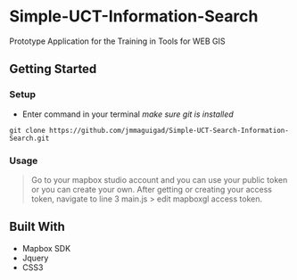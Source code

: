 # Simple-UCT-Information-Search
Prototype Application for the Training in Tools for WEB GIS

## Getting Started
### Setup
* Enter command in your terminal *make sure git is installed*
```
git clone https://github.com/jmmaguigad/Simple-UCT-Search-Information-Search.git
```

### Usage
> Go to your mapbox studio account and you can use your public token or you can create your own.
> After getting or creating your access token, navigate to line 3 main.js > edit mapboxgl access token.

## Built With
* Mapbox SDK
* Jquery
* CSS3
